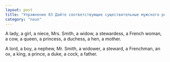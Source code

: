 ```yaml
---
layout: post
title: "Упражнение 83 Дайте соответствующие существительные мужского рода."
category: "noun"
---
```

<section class="question">
A lady, a girl, a niece, Mrs. Smith, a widow, a stewardess, a French woman, a cow, a queen, a princess, a duchess, a hen, a mother.<p></p>
</section>

<section class="answer">
A lord, a boy, a nephew, Mr. Smith, a widower, a steward, a Frenchman, an ox, a king, a prince, a duke, a cock, a father.
</section>